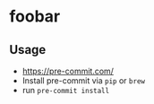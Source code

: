 # foobar

## Usage
- https://pre-commit.com/
- Install pre-commit via `pip` or `brew`
- run `pre-commit install`

